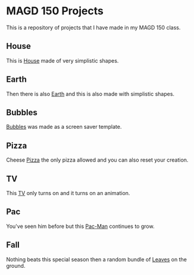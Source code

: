 # MAGD 150 Projects

This is a repository of projects that I have made in my MAGD 150 class.

## House
This is [House](https://github.com/ScootWerner/MAGD-150-Projects/tree/gh-pages/f21magd150lab01_werner) made of very simplistic shapes.

## Earth
Then there is also [Earth](https://github.com/ScootWerner/MAGD-150-Projects/tree/gh-pages/f21magd150lab02_Werners) and this is also made with simplistic shapes.

## Bubbles
[Bubbles](https://github.com/ScootWerner/MAGD-150-Projects/tree/gh-pages/f21magd150lab03_Werners) was made as a screen saver template.

## Pizza
Cheese [Pizza](https://github.com/ScootWerner/MAGD-150-Projects/tree/gh-pages/f21magd150lab04_Werner) the only pizza allowed and you can also reset your creation.

## TV
This [TV](https://github.com/ScootWerner/MAGD-150-Projects/tree/gh-pages/f21magd150lab05_Werner) only turns on and it turns on an animation.

## Pac
You've seen him before but this [Pac-Man](https://github.com/ScootWerner/MAGD-150-Projects/tree/gh-pages/f21magd150lab06_Werner)  continues to grow.

## Fall
Nothing beats this special season then a random bundle of [Leaves](https://github.com/ScootWerner/MAGD-150-Projects/tree/gh-pages/f21magd150lab07_Werner) on the ground.

##
